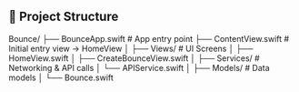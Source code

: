 ## 📂 Project Structure

Bounce/
├── BounceApp.swift # App entry point
├── ContentView.swift # Initial entry view -> HomeView
│
├── Views/ # UI Screens
│ ├── HomeView.swift
│ ├── CreateBounceView.swift
│
├── Services/ # Networking & API calls
│ └── APIService.swift
│
├── Models/ # Data models
│ └── Bounce.swift

